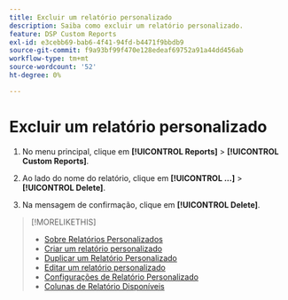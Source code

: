 ```yaml
---
title: Excluir um relatório personalizado
description: Saiba como excluir um relatório personalizado.
feature: DSP Custom Reports
exl-id: e3cebb69-bab6-4f41-94fd-b4471f9bbdb9
source-git-commit: f9a93bf99f470e128edeaf69752a91a44dd456ab
workflow-type: tm+mt
source-wordcount: '52'
ht-degree: 0%

---
```


# Excluir um relatório personalizado

1. No menu principal, clique em **[!UICONTROL Reports]** > **[!UICONTROL Custom Reports]**.

1. Ao lado do nome do relatório, clique em **[!UICONTROL ...]** > **[!UICONTROL Delete]**.

1. Na mensagem de confirmação, clique em **[!UICONTROL Delete]**.

>[!MORELIKETHIS]
>
>* [Sobre Relatórios Personalizados](/help/dsp/reports/report-about.md)
>* [Criar um relatório personalizado](/help/dsp/reports/report-create.md)
>* [Duplicar um Relatório Personalizado](/help/dsp/reports/report-copy.md)
>* [Editar um relatório personalizado](/help/dsp/reports/report-edit.md)
>* [Configurações de Relatório Personalizado](/help/dsp/reports/report-settings.md)
>* [Colunas de Relatório Disponíveis](/help/dsp/reports/report-columns.md)
